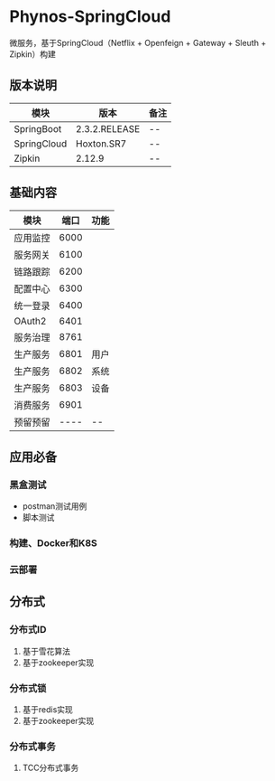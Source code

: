 # Phynos-SpringCloud
微服务，基于SpringCloud（Netflix + Openfeign + Gateway + Sleuth + Zipkin）构建

## 版本说明

| 模块  | 版本  | 备注  |
| ------------ | ------------ | ------------ |
| SpringBoot  | 2.3.2.RELEASE  | -- |
| SpringCloud  | Hoxton.SR7  | --  |
| Zipkin  | 2.12.9  | --  |

## 基础内容

| 模块  | 端口  | 功能  |
| ------------ | ------------ | ------------ |
| 应用监控  | 6000  |   |
| 服务网关  | 6100  |   |
| 链路跟踪  | 6200  |   |
| 配置中心  | 6300  |   |
| 统一登录  | 6400  |   |
| OAuth2   | 6401  |   |
| 服务治理  | 8761  |   |
| 生产服务  | 6801  | 用户  |
| 生产服务  | 6802  | 系统  |
| 生产服务  | 6803  | 设备  |
| 消费服务  | 6901  |   |
| 预留预留  | ----  | --  |

## 应用必备
### 黑盒测试
- postman测试用例
- 脚本测试

### 构建、Docker和K8S

### 云部署

## 分布式

### 分布式ID

1. 基于雪花算法
2. 基于zookeeper实现

### 分布式锁

1. 基于redis实现
2. 基于zookeeper实现

### 分布式事务

1. TCC分布式事务

